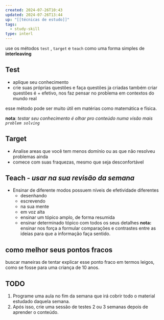 ```yaml
---
created: 2024-07-26T10:43
updated: 2024-07-26T13:44
up: "[[técnicas de estudo]]"
tags:
  - study-skill
type: interl
---
```

use os métodos `test` , `target` e `teach` como uma forma simples de **interleaving**

## Test
- aplique seu conhecimento
- crie suas próprias questões e faça questões ja criadas também
criar questões é + efetivo, nos faz pensar no problema em contextos do mundo real

esse método pode ser muito útil em matérias como matemática e física.

**nota**: *testar seu conhecimento é olhar pro conteúdo numa visão mais `problem solving`*
## Target
- Analise areas que você tem menos domínio ou as que não resolveu problemas ainda
- comece com suas fraquezas, mesmo que seja desconfortável 
## Teach - *usar na sua revisão da semana*
- Ensinar de diferente modos possuem níveis de efetividade diferentes
	- desenhando
	- escrevendo
	- na sua mente
	- em voz alta
	- ensinar um tópico amplo, de forma resumida
	- ensinar determinado tópico com todos os seus detalhes
**nota:** ensinar nos força a formular comparações e contrastes entre as ideias para que a informação faça sentido.


## como melhor seus pontos fracos
buscar maneiras de tentar explicar esse ponto fraco em termos leigos, como se fosse para uma criança de 10 anos.

## TODO
1. Programe uma aula no fim da semana que irá cobrir todo o material estudado daquela semana.
2. Após isso, crie uma sessão de testes 2 ou 3 semanas depois de aprender o conteúdo.